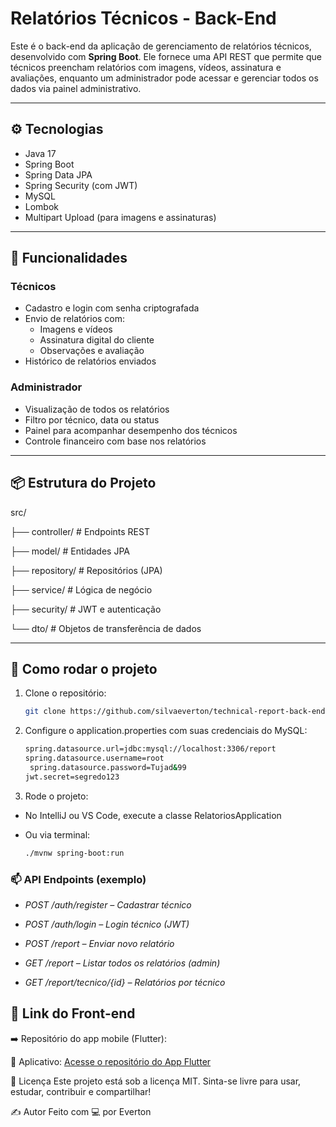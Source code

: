 # Relatórios Técnicos - Back-End

Este é o back-end da aplicação de gerenciamento de relatórios técnicos, desenvolvido com **Spring Boot**. Ele fornece uma API REST que permite que técnicos preencham relatórios com imagens, vídeos, assinatura e avaliações, enquanto um administrador pode acessar e gerenciar todos os dados via painel administrativo.

---

## ⚙️ Tecnologias

- Java 17
- Spring Boot
- Spring Data JPA
- Spring Security (com JWT)
- MySQL
- Lombok
- Multipart Upload (para imagens e assinaturas)

---

## 🔐 Funcionalidades

### Técnicos
- Cadastro e login com senha criptografada
- Envio de relatórios com:
  - Imagens e vídeos
  - Assinatura digital do cliente
  - Observações e avaliação
- Histórico de relatórios enviados

### Administrador
- Visualização de todos os relatórios
- Filtro por técnico, data ou status
- Painel para acompanhar desempenho dos técnicos
- Controle financeiro com base nos relatórios

---
## 📦 Estrutura do Projeto

src/

├── controller/ # Endpoints REST

├── model/ # Entidades JPA

├── repository/ # Repositórios (JPA)

├── service/ # Lógica de negócio

├── security/ # JWT e autenticação

└── dto/ # Objetos de transferência de dados


---

## 🚀 Como rodar o projeto

1. Clone o repositório:
   ```bash
   git clone https://github.com/silvaeverton/technical-report-back-end

2. Configure o application.properties com suas credenciais do MySQL:
   ```bash
   spring.datasource.url=jdbc:mysql://localhost:3306/report
   spring.datasource.username=root
    spring.datasource.password=Tujad&99
   jwt.secret=segredo123

3. Rode o projeto:
 - No IntelliJ ou VS Code, execute a classe RelatoriosApplication

 * Ou via terminal:
   ```bash 
   ./mvnw spring-boot:run

### 📫 API Endpoints (exemplo)

 - _POST /auth/register – Cadastrar técnico_

 - _POST /auth/login – Login técnico (JWT)_

 - _POST /report – Enviar novo relatório_

 - _GET /report – Listar todos os relatórios (admin)_

 - _GET /report/tecnico/{id} – Relatórios por técnico_


## 📁 Link do Front-end

➡️ Repositório do app mobile (Flutter):

📱 Aplicativo: [Acesse o repositório do App Flutter](https://github.com/silvaeverton/flutter-technical-reports-app)

📌 Licença
Este projeto está sob a licença MIT.
Sinta-se livre para usar, estudar, contribuir e compartilhar!

✍️ Autor
Feito com 💻 por Everton 


